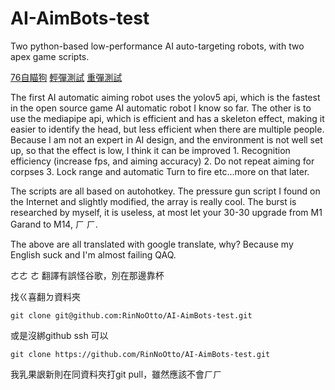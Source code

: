 # AI-AimBots-test
Two python-based low-performance AI auto-targeting robots, with two apex game scripts.

[76自瞄狗](https://www.youtube.com/watch?v=ZFnbLfQuMcE)
[輕彈測試](https://www.youtube.com/watch?v=ZQdYYQfw6YM)
[重彈測試](https://www.youtube.com/watch?v=m1YIJfu5JHk)

The first AI automatic aiming robot uses the yolov5 api, which is the fastest in the open source game AI automatic robot I know so far. The other is to use the mediapipe api, which is efficient and has a skeleton effect, making it easier to identify the head, but less efficient when there are multiple people.
Because I am not an expert in AI design, and the environment is not well set up, so that the effect is low, I think it can be improved 1. Recognition efficiency (increase fps, and aiming accuracy) 2. Do not repeat aiming for corpses 3. Lock range and automatic Turn to fire etc...more on that later.

The scripts are all based on autohotkey. The pressure gun script I found on the Internet and slightly modified, the array is really cool. The burst is researched by myself, it is useless, at most let your 30-30 upgrade from M1 Garand to M14, ㄏ ㄏ.

The above are all translated with google translate, why? Because my English suck and I'm almost failing QAQ.

ㄜㄜ ㄜ 翻譯有誤怪谷歌，別在那邊靠杯

找ㄍ喜翻ㄉ資料夾 
```
git clone git@github.com:RinNoOtto/AI-AimBots-test.git
```
或是沒綁github ssh 可以
```
git clone https://github.com/RinNoOtto/AI-AimBots-test.git
```
我乳果詪新則在同資料夾打git pull，雖然應該不會ㄏㄏ
